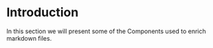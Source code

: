 # Introduction

In this section we will present some of the Components used to enrich markdown files.